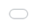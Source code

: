 ```yaml
---
layout: post
date:   2022-05-04
image: "/conflict_urbanism_sp2022/images/csr_thumbnail.png"
title:  "Street-Level Surveillance: An Urban Panopticon"
author: "Mia Winther-Tamaki & Kirthi Balakrishnan"
---
```


## What is an Urban Panopticon / a surveillance city?  

<p><span>A panopticon is a circular prison where a guard is stationed at the center of the building with the ability to see all inmates in cells along the building's circumference. However, the inmates cannot see the guard, obfuscating the known and creating a constant paranoia and sense of always being watched. The indiscriminate use of street-level surveillance technologies in public and private urban spaces can be likened to the surveillance structure of a panopticon.&nbsp;<i>Today's smart cities have become a covert tool for increasing surveillance, corporate profits, and social control.&nbsp;</i></span></p>
<p>&nbsp;</p>
### What are we investigating? Why does this matter?  
<p><span>This study aims to discuss the impact of data collection and surveillance technologies, their increasing privatization, and their inevitable consequences in power imbalances at urban governance level. Through this lens, this study will also attempt to demonstrate the spatial and political implications of employing privately-owned video surveillance and facial recognition technologies by law enforcement agencies. We will focus on three major US cities to study how the cities&rsquo; police forces are deploying privately owned surveillance technology. We hope to draw a connection between the role of private capitalist interests in public policing strategies, and investigate whether the decentralized nature of digital surveillance technologies correlates with urban spatial degradation.</span></p>
<p><span>Law enforcement agencies are turning to increasingly sophisticated surveillance technologies to closely track and monitor civilians. What were previously only military-grade technologies are now being deployed at the street-level, making cities&nbsp;a targeted landscape for data extraction. We believe that&nbsp;<i>&ldquo;city governments eager to take advantage of new technologies must act as responsible gatekeepers and public stewards in structuring their technology to protect equity and fundamental rights.&rdquo;</i><i></i></span></p>

<p>&nbsp;</p>


### Looking at Police Surveillance Data
<p><span>The Atlas of Surveillance Dataset is a compilation and organization of already existing open-source information&mdash; an effort conducted by the Electronic Frontier foundation the Reynolds School of Journalism at the University of Nevada, Reno. The data collection process consists of crowdsourcing and data aggregation. The crowdsourcing data collection uses a tool called &lsquo;Report Back&rsquo; which automatically distributes data research assignments to volunteers and students. More than 800 students and volunteers since November of 2021 have contributed to this research. The data aggregation aspect consists of collecting and reorganizing information already compiled on other public surveillance technology datasets.</span></p>
<p><span>A major limitation of this dataset is that sources providing the data are likely not always reliable and accurate. For example, a government agency data source may selectively choose which data to share, and which data to withhold. Journalism-sourced data may have been misinterpreted during the reporting process.&nbsp;</span></p>
<p>&nbsp;</p>

</p>


### Technologies used by Police:  
<p><span style="font-size: 13pt;"><strong>Cell Site Simulator </strong></span></p>
<p><span>Cell Site Simulators, more commonly known as &ldquo;Stringrays&rdquo; or international mobile subscriber identity-catchers ( IMSI catchers), are utilized by police without warrants to eavesdrop and intercept SMS messages, cell phone calls, and other mobile traffic. Cell Site Simulators trick phones to connect to them by pretending to be a traditional cell-phone tower. Some countries such as Germany strictly regulate Cell Site Simulator due to civil privacy and liberty concerns. </span></p>
<p><span style="font-size: 13pt;"><strong>Drones </strong></span></p>
<p><span>Drones, also known as Unmanned Aerial Vehicles, are aircrafts controlled remotely or automatically without anyone on board. Using sensors and Global Positioning Software (GPS), drones navigate the skies while capturing highly precise data. At the base level, drones capture high-definition photo and video footage as well as precise geo-located data. Drones adopted by law enforcement agencies are additionally equipped with sophisticated data extraction and surveillance technologies that are capable of detecting landscape topography data, collecting license plate information, intercepting cell phone calls, and reading biometric data for facial recognition. </span></p>
<p><span style="font-size: 13pt;"><strong>Body Cameras </strong></span></p>
<p><span>Body cameras are small cameras clipped onto the uniform of a police officer&rsquo;s chest or worn as a headset. Data collected from police body cameras include video and audio footage, time stamps of incidents with the public, and are often equipped with bluetooth and live-streaming software, facial recognition. Body cameras are a double edged sword&mdash;serving as a both public accountability tool and a surveillance strategy at once. </span></p>
<p><span style="font-size: 13pt;"><strong>CCTV&rsquo;s + Traffic Cams</strong> </span></p>
<p><span>Live, high-speed traffic video footage from cameras mounted on street intersection infrastructure. Footage includes location, timestamp, automated license plate reader (ALPR) software, and facial recognition software. </span></p>
<p><span style="font-size: 13pt;"><strong>Home Cams</strong> </span></p>
<p><span>Private companies that provide security camera surveillance, often in the front entryway area of a person&rsquo;s home. Law enforcement have been requesting civilians to share their private footage with public police departments in order to further criminal investigative cases. Home cams are a special case of law enforcement using non-government owned surveillance technology. </span></p>
<p><span style="font-size: 13pt;"><strong>Facial Recognition</strong> </span></p>
<p><span>Facial recognition technology matches an individual's identity using software that compares photos, videos, or in real-time facial biometric data. Facial recognition software is often connected to surveillance cameras distributed throughout smart cities, identifying and tracking individuals as they move throughout the city. </span></p>
<p><span style="font-size: 13pt;"><strong>Predictive Policing</strong></span></p>
<p><span>Predictive policing is an analysis of crime-related data and software used by police departments to preemptively decide which groups of people and which neighborhoods should be given more police presence. Large sets of data are analyzed with machine learning and artificial intelligence algorithms. </span><strong></strong></p>
<p><span style="font-size: 13pt;"><strong>Video Analytics </strong></span></p>

<p><span>Computer software used in combination with video footage from surveillance cameras to analyze information such as facial identification, movement patterns, etc.</span></p>
<p>&nbsp;</p>


<iframe src="/conflict_urbanism_sp2022/images/surv - vendor map.html" style="border-width: 0px;left: 50%;right: 50%;
  margin-left: -50vw;
  margin-right: -50vw;
  max-width: 100vw; height:1050px;
  position: relative;" scrolling="no"></iframe>
<p>&nbsp;</p>


<p><span>Computer software used in combination with video footage from surveillance cameras to analyze information such as facial identification, movement patterns, etc.</span></p>
<p>&nbsp;</p>


<iframe src="/conflict_urbanism_sp2022/images/surv - US vendor map.html" style="border-width: 0px;left: 50%;right: 50%;
  margin-left: -50vw;
  margin-right: -50vw;
  max-width: 100vw; height:1050px;
  position: relative;" scrolling="no"></iframe>
<p>&nbsp;</p>
  
<p><span>We connected police surveillance technologies across the US and the corresponding technology&rsquo;s country of origin. China stands out as the largest vendor for US surveillance technologies&mdash;almost entirely due to drone manufacturing. France stood out as a major supplied to the US for facial recognition technology.&nbsp;</span></p>
<p>&nbsp;</p>

<p>&nbsp;</p>
<iframe src="/conflict_urbanism_sp2022/images/surv - US vendor hist.html" style="border-width: 0px;left: 50%;right: 50%;
  margin-left: -50vw;
  margin-right: -50vw;
  max-width: 100vw; height:550px;
  position: relative;" scrolling="no"></iframe>
<p>&nbsp;</p>
  
<p><span>We connected police surveillance technologies across the US and the corresponding technology&rsquo;s country of origin. China stands out as the largest vendor for US surveillance technologies&mdash;almost entirely due to drone manufacturing. France stood out as a major supplied to the US for facial recognition technology.&nbsp;</span></p>

<p>&nbsp;</p>
<iframe src="/conflict_urbanism_sp2022/images/surv - num map.html" style="border-width: 0px;left: 50%;right: 50%;
  margin-left: -50vw;
  margin-right: -50vw;
  max-width: 100vw; height:550px;
  position: relative;" scrolling="no"></iframe>
<p>&nbsp;</p>


<p><span>We connected police surveillance technologies across the US and the corresponding technology&rsquo;s country of origin. China stands out as the largest vendor for US surveillance technologies&mdash;almost entirely due to drone manufacturing. France stood out as a major supplied to the US for facial recognition technology.&nbsp;</span></p>
<p>&nbsp;</p>

<div class="iframe-column"><iframe src="/conflict_urbanism_sp2022/images/surv - sankey.html" style="position:absolute;top:0;left:0;width:100%;height:100%;" frameborder="0" scrolling="no"></iframe></div>  
<p>&nbsp;</p>
  
### Implications of International Firms and Data:
<p><span style="font-size: 13pt;"><strong>Drones and China</strong></span></p>
<p><span style="font-weight: 400;">Drone-generated data also enables national security threats. DJI, the Chinese tech company responsible for manufacturing a majority of the US law enforcement agencies&rsquo; drones, was recently added to the US Department of Treasury&rsquo;s investment blacklist after information was uncovered regarding DJI&rsquo;s role in surveilling the Uyghur Muslim population in the Xinjiang Region&rsquo;s concentration camps. Cyber security researchers have since found the data collected from DJI aligns with Chinese government surveillance practices, which require drones to be linked to a user&rsquo;s identity,&rdquo; giving the Chinese government access to images, videos, biometric data, location data, and all other data generated by drones. The US federal government has largely stopped using drones manufactured by Chinese companies, although state and local-level enforcement continues to deploy them. DJI&rsquo;s case reflects the increasing security risk of international data leaks resulting from the surveillance technology sector in the US&mdash;even if a technology gets banned, the data already generated from them persists, likely in intelligence offices abroad that closely monitor the data</span><strong>.</strong></p>
<p><span style="font-size: 13pt;"><strong>Facial Recognition and France</strong></span></p>
<p><span style="font-weight: 400;">We found IDEMIA, to be the top outsourced facial recognition software vendor for US law enforcement. IDEMIA is a french identity- verification security services company that collects highly sensitive personally identifiable information such as drivers licenses, passports, and biometric data. However, in 2021, a former top IDEMIA executive, Charles Carroll, filed a lawsuit against IDEMIA, claiming that the company exposed millions of Americans&rsquo; personally identifiable information by allowing foreign software developers to use the data to create certain apps that are used by US citizens. Carroll claimed that the software&rsquo;s security had been compromised when the company agreed to exploit data for potential profits.</span></p>


<iframe src="/conflict_urbanism_sp2022/images/surv - tech map.html" style="border-width: 0px;left: 50%;right: 50%;
  margin-left: -50vw;
  margin-right: -50vw;
  max-width: 100vw; height:550px;
  position: relative;" scrolling="no"></iframe>
### Regulations  
<p><span>At the current status quo, federal policy lacks a framework to regulate how governmental agencies may use surveillance technologies and data. Although aerial surveillance is almost ubiquitously used by law enforcement across the nation, Officials do not need to obtain search warrants when it comes to many surveillance operations such as flying drones over civilians.</span></p>
<p><span>Stored Communications Act of 1986: federal law that prohibits an &ldquo;electronic communications service provider&rdquo; from &ldquo;sharing users communication and account records, subject to a list of exceptions.&rdquo; There's an exception for law enforcement, but none for defendants. Police can protect themselves, but individuals cant.</span></p>
<p><span style="font-size: 13pt;"><strong>Proposed Legislation</strong></span></p>
<p><span>Restricting drone usage by law enforcement is an important first step toward regulating data and privacy from drones.&nbsp;In 2021, Senator Jessica Ramos and Representative Ron Kim proposed a Senate Bill S675 and Assembly Bill A3311 to establish the &ldquo;protect our privacy (POP) act.&rdquo;&nbsp;The bill proposes that law enforcement officials be federally required to obtain a warrant before deploying a drone to surveil any protest, demonstration, or investigation, and that drone footage is not linked to facial recognition software.&nbsp;</span></p>
<p><span>Legislators and technologists must also consider increasing the transparency of the process by which local police departments acquire drones. In NYC, the NYPD can currently utilize an appropriations loophole to pay for an unlimited number of drones using federal grants and private donations without any prior local oversight.</span></p>
<p>&nbsp;</p>
### In the news  
<p><span style="font-size: 13pt;"><strong>Clearview Facial Recognition Software</strong></span></p>
<p><span>Clearview is a facial recognition firm widely used by police departments around the nation, including NYPD and police departments in California and Texas. Clearview claims to be the &ldquo;worlds&rsquo; largest facial network&rdquo; trusted by law enforcement, but non-consensually collects billions of images of faces from online accounts such as Venmo, Facebook, and Youtube.</span></p>
<p><span style="font-size: 13pt;"><strong>Derrick Ingram & Facial Recognition, Minneapolis, 2020</strong></span></p>
<p><span>In August 2020, the NYPD used facial recognition to track down a Black Lives Matter protestor, Derrick Ingram. Ingram was a leader in NYC&rsquo;s BLM demonstrations and did much of the digital organizing and educated protestors on the risks of cell phone taps and social media monitoring. Police used a photo from Ingrams Instagram page to match his identity, and later showed up outside of his apartment with drones hovering over his roof, urging Ingram to voluntarily surrender.&nbsp;the NYPD has used facial recognition in at least 22,000 cases since 2017</span></p>
<p><span style="font-size: 13pt;"><strong>BLM Protests & Drones, Minneapolis, 2020</strong></span></p>
<p><span>Many believe that the data generated and monitored as a result of drone surveillance poses significant privacy threats to citizens as well as security threats to the nation. During the 2020 George Floyd protests in Minneapolis, US Customs and Border Protection quietly flew a drone over protestors, raising concerns about civic data privacy.&nbsp;Though the drones allegedly did not collect facial recognition or other personally-identifiable data from protestors, an investigation from MIT Technology Review uncovered evidence that law enforcement in Minneapolis built a sophisticated real-time data-sharing system that exchanged information about protestors with SWAT and command centers. Thousands of protestors, most of whom were not engaged in illegal activities, were subject to their sensitive data being mass-extracted from them without search warrants.&nbsp;</span></p>
<p>&nbsp;</p>
### Control surveillance&mdash; not no surveillance  
<p><span>Though surveillance technologies and data extraction can be extremely dangerous, it would be an oversight not to address their positive impacts and capacity to improve city life and safety. Surveillance cameras can keep an eye out for crime in public spaces and hold those involved accountable. In criminal investigations, video footage serves as extremely valuable&nbsp; evidence that helps build and strengthen cases. Data collected and analysis about our cities can help inform service improvements and make systems and processes much more time, money, and energy efficient.&nbsp;</span></p>
<p><span>Surveillance technologies can be effectively utilized to serve the public good. We are not saying no surveillance, we are saying control surveillance. When George Floyd was being killed, the police officer was being surveilled by Darnella Frazier, the woman who video recorded the officer. When there is an abuse of power, surveillance technologies also have the capacity to hold abusers accountable.</span></p>
<p>&nbsp;</p>
### Sources
<p><span style="font-weight: 400;">Atlas of Surveillance Dataset, Electric Frontier Foundation, Accessed April 13, 2022. <a href="https://atlasofsurveillance.org/library">https://atlasofsurveillance.org/library</span></a><span style="font-weight: 400;">.</span></p>
<p><span style="font-weight: 400;">BBC News. &ldquo;US Sanctions Drone-Maker DJI,&rdquo; December 17, 2021, sec. Technology.</span><a href="https://www.bbc.com/news/technology-59703521"><span style="font-weight: 400;"> </span><span style="font-weight: 400;">https://www.bbc.com/news/technology-59703521</span></a><span style="font-weight: 400;">.</span></p>
<p><span style="font-weight: 400;">Clearview AI. &ldquo;Clearview AI | The World&rsquo;s Largest Facial Network.&rdquo; Accessed April 10, 2022.</span><a href="https://www.clearview.ai"><span style="font-weight: 400;"> </span><span style="font-weight: 400;">https://www.clearview.ai</span></a><span style="font-weight: 400;">.</span></p>
<p><span style="font-weight: 400;">Electronic Frontier Foundation. &ldquo;Street-Level Surveillance: Drones/Unmanned Aerial Vehicles,&rdquo; August 28, 2017.</span><a href="https://www.eff.org/pages/dronesunmanned-aerial-vehicles"><span style="font-weight: 400;"> </span><span style="font-weight: 400;">https://www.eff.org/pages/dronesunmanned-aerial-vehicles</span></a><span style="font-weight: 400;">.</span></p>
<p><span style="font-weight: 400;">Green, Adrienne. &ldquo;What Happened After Derrick Ingram&rsquo;s Standoff With the NYPD.&rdquo; Intelligencer, May 25, 2021.</span><a href="https://nymag.com/intelligencer/2021/05/derrick-ingram-nypd-standoff.html"><span style="font-weight: 400;"> </span><span style="font-weight: 400;">https://nymag.com/intelligencer/2021/05/derrick-ingram-nypd-standoff.html</span></a><span style="font-weight: 400;">.</span></p>
<p><span style="font-weight: 400;">Green, Ben. &ldquo;The Smart Enough City: Putting Technology in Its Place to Reclaim Our Urban Future,&rdquo; April 7, 2019.</span><a href="https://doi.org/10.7551/mitpress/11555.001.0001"><span style="font-weight: 400;"> </span><span style="font-weight: 400;">https://doi.org/10.7551/mitpress/11555.001.0001</span></a><span style="font-weight: 400;">.</span></p>
<p><span style="font-weight: 400;">Heilweil, Rebecca. &ldquo;Members of Congress Want to Know More about Law Enforcement&rsquo;s Surveillance of Protesters.&rdquo; Vox, May 29, 2020.</span><a href="https://www.vox.com/recode/2020/5/29/21274828/drone-minneapolis-protests-predator-surveillance-police"><span style="font-weight: 400;"> </span><span style="font-weight: 400;">https://www.vox.com/recode/2020/5/29/21274828/drone-minneapolis-protests-predator-surveillance-police</span></a><span style="font-weight: 400;">.</span></p>
<p><span style="font-weight: 400;">Hill, Kashmir. &ldquo;The Secretive Company That Might End Privacy as We Know It.&rdquo; </span><i><span style="font-weight: 400;">The New York Times</span></i><span style="font-weight: 400;">, January 18, 2020, sec. Technology.</span><a href="https://www.nytimes.com/2020/01/18/technology/clearview-privacy-facial-recognition.html"><span style="font-weight: 400;"> </span><span style="font-weight: 400;">https://www.nytimes.com/2020/01/18/technology/clearview-privacy-facial-recognition.html</span></a><span style="font-weight: 400;">.</span></p>
<p><span style="font-weight: 400;">Krishnan, Nihal. &ldquo;French ID Security Contractor Exposed Data of Millions of US Citizens, Whistleblower Alleges,&rdquo; Washington Examiner, November 10, 2021.</span><a href="https://www.washingtonexaminer.com/policy/french-id-security-contractor-exposed-data-of-millions-of-us-citizens-whistleblower-alleges"><span style="font-weight: 400;"> </span><span style="font-weight: 400;">https://www.washingtonexaminer.com/policy/french-id-security-contractor-exposed-data-of-millions-of-us-citizens-whistleblower-alleges</span></a><span style="font-weight: 400;">.</span></p>
<p><span style="font-weight: 400;">Mozur, Paul, Julian E. Barnes, and Aaron Krolik. &ldquo;Popular Chinese-Made Drone Is Found to Have Security Weakness.&rdquo; </span><i><span style="font-weight: 400;">The New York Times</span></i><span style="font-weight: 400;">, July 23, 2020, sec. U.S.</span><a href="https://www.nytimes.com/2020/07/23/us/politics/dji-drones-security-vulnerability.html"><span style="font-weight: 400;"> </span><span style="font-weight: 400;">https://www.nytimes.com/2020/07/23/us/politics/dji-drones-security-vulnerability.html</span></a><span style="font-weight: 400;">.</span></p>
<p><span style="font-weight: 400;">NY State Senate. &ldquo;NY State Senate Bill S675,&rdquo; January 4, 2021.</span><a href="https://www.nysenate.gov/legislation/bills/2021/s675"><span style="font-weight: 400;"> </span><span style="font-weight: 400;">https://www.nysenate.gov/legislation/bills/2021/s675</span></a><span style="font-weight: 400;">.</span></p>
<p><span style="font-weight: 400;">Ryan-Mosley, Tate. &ldquo;The Secret Police: Cops Built a Shadowy Surveillance Machine in Minnesota after George Floyd&rsquo;s Murder.&rdquo; MIT Technology Review. Accessed April 11, 2022.</span><a href="https://www.technologyreview.com/2022/03/03/1046676/police-surveillance-minnesota-george-floyd/"><span style="font-weight: 400;"> </span><span style="font-weight: 400;">https://www.technologyreview.com/2022/03/03/1046676/police-surveillance-minnesota-george-floyd/</span></a><span style="font-weight: 400;">.</span></p>
<p><span style="font-weight: 400;">S.T.O.P. - The Surveillance Technology Oversight Project. &ldquo;S.T.O.P. - The Surveillance Technology Oversight Project.&rdquo; Accessed January 19, 2022.</span><a href="https://www.stopspying.org"><span style="font-weight: 400;"> </span><span style="font-weight: 400;">https://www.stopspying.org</span></a><span style="font-weight: 400;">.</span></p>
<p><span style="font-weight: 400;">Zuboff, Shoshanna. The Age of Surveillance Capitalism: The Fight for a Human Future at the New Frontier of Power. Hachette Book Group. 2019.&nbsp;</span></p>
